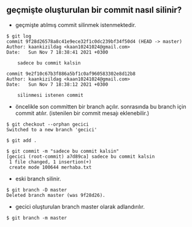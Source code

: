 ## geçmişte oluşturulan bir commit nasıl silinir?

- geçmişte atılmış commit silinmek istenmektedir.

```
$ git log
commit 9f28d26578a8c41e9ece32f1c0dc239bf34f50d4 (HEAD -> master)
Author: kaankizildag <kaan10241024@gmail.com>
Date:   Sun Nov 7 18:38:41 2021 +0300

    sadece bu commit kalsin

commit 9e2f10c67b3f886a5bf1c0af960583302e8d12b8
Author: kaankizildag <kaan10241024@gmail.com>
Date:   Sun Nov 7 18:38:12 2021 +0300

    silinmesi istenen commit

```

- öncelikle son committen bir branch açılır. sonrasında bu branch için commit atılır. (istenilen bir commit mesajı eklenebilir.)

```
$ git checkout --orphan gecici
Switched to a new branch 'gecici'

$ git add .

$ git commit -m "sadece bu commit kalsin"
[gecici (root-commit) a7d89ca] sadece bu commit kalsin
 1 file changed, 1 insertion(+)
 create mode 100644 merhaba.txt

```

- eski branch silinir.

```
$ git branch -D master
Deleted branch master (was 9f28d26).
```

- gecici oluşturulan branch master olarak adlandırılır.

```
$ git branch -m master
```

